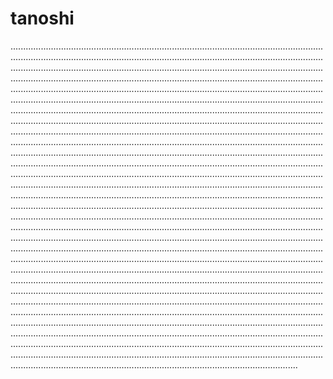 # tanoshi

..........................................................................................................................................................................................................................................................................................................................................................................................................................................................................................................................................................................................................................................................................................................................................................................................................................................................................................................................................................................................................................................................................................................................................................................................................................................................................................................................................................................................................................................................................................................................................................................................................................................................................................................................................................................................................................................................................................................................................................................................................................................................................................................................................................................................................................................................................................................................................................................................................................................................................................................................................................................................................................................................................................................................................................................................................................................................................................................................................................................................................................................................................................................................................................................................................................................................................................................................................................................................................................................................................................................................................................................................................................................................................................................................................................................................................................................................................................................................................................................................